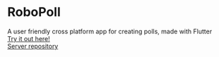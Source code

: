 # RoboPoll

A user friendly cross platform app for creating polls, made with Flutter  
<a href="https://insaneh4.github.io/poll/#/" target="_blank">Try it out here!</a>  
<a href="https://github.com/InsaneH4/pollServer" target="_blank">Server repository</a>
